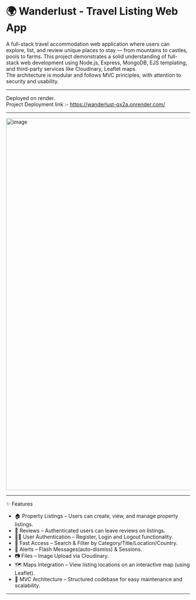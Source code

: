 # 🌍 Wanderlust - Travel Listing Web App
A full-stack travel accommodation web application where users can explore, list, and review unique places to stay — from mountains to castles, pools to farms.
This project demonstrates a solid understanding of full-stack web development using Node.js, Express, MongoDB, EJS templating, and third-party services like Cloudinary, Leaflet maps.   
The architecture is modular and follows MVC principles, with attention to security and usability.
<hr>

Deployed on render.<br>
Project Deployment link :- https://wanderlust-qx2a.onrender.com/
<hr>
<img width="1919" height="1017" alt="image" src="https://github.com/user-attachments/assets/338fe96a-fb5c-438f-9d50-8b2d7c801f5f" />
<hr>
✨ Features<br>
<ul>
  <li>🏠 Property Listings – Users can create, view, and manage property listings.</li>
  <li>📝 Reviews – Authenticated users can leave reviews on listings.</li>
  <li>🧑‍💻 User Authentication – Register, Login and Logout functionality.</li>
  <li>🔎 Fast Access – Search & Filter by Category/Title/Location/Country.</li>
  <li>🔐 Alerts – Flash Messages(auto-dismiss) & Sessions.</li>
  <li>📷 Files – Image Upload via Cloudinary.</li>
  <li>🗺️ Maps Integration – View listing locations on an interactive map (using Leaflet).</li>
  <li>🧭 MVC Architecture – Structured codebase for easy maintenance and scalability.</li>
</ul>
<hr>


